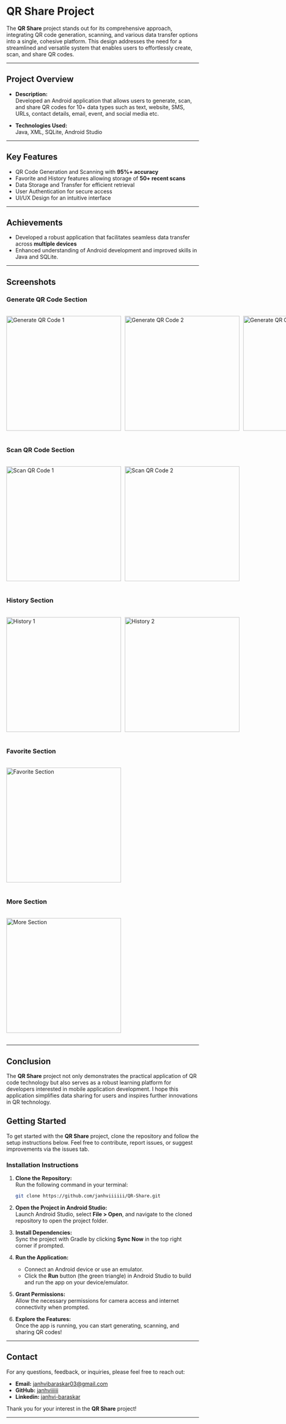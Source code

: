 # QR Share Project

The **QR Share** project stands out for its comprehensive approach, integrating QR code generation, scanning, and various data transfer options into a single, cohesive platform. This design addresses the need for a streamlined and versatile system that enables users to effortlessly create, scan, and share QR codes.

---

## Project Overview

- **Description:**  
  Developed an Android application that allows users to generate, scan, and share QR codes for 10+ data types such as text, website, SMS, URLs, contact details, email, event, and social media etc.

- **Technologies Used:**  
  Java, XML, SQLite, Android Studio

---

## Key Features
- QR Code Generation and Scanning with **95%+ accuracy**  
- Favorite and History features allowing storage of **50+ recent scans**
- Data Storage and Transfer for efficient retrieval  
- User Authentication for secure access  
- UI/UX Design for an intuitive interface  

---

## Achievements

- Developed a robust application that facilitates seamless data transfer across **multiple devices**  
- Enhanced understanding of Android development and improved skills in Java and SQLite.

---

## Screenshots

### Generate QR Code Section

<br>

<div style="display: flex; gap: 10px;">
  <img src="![generate](https://github.com/user-attachments/assets/5f9cbd7a-e992-4a4e-8540-1a8a236fc62b)" width="300" alt="Generate QR Code 1" />
  <img src="![generatescreen](https://github.com/user-attachments/assets/f4835072-aae5-46bd-9860-2aa52f4a143b)" width="300" alt="Generate QR Code 2" />
  <img src="![generatedqr](https://github.com/user-attachments/assets/cf67930d-4718-4d41-ad55-c49ed91bb5a1)" width="300" alt="Generate QR Code 3" />

</div>

<br>

### Scan QR Code Section

<br>

<div style="display: flex; gap: 10px;">
  <img src="![scan](https://github.com/user-attachments/assets/367f2b9a-0d3b-4c07-adae-27bc909edb30)" width="300" alt="Scan QR Code 1" />
  <img src="![scanscreen](https://github.com/user-attachments/assets/386900b1-ac5b-4d52-98b4-fe64d6bedb0a)" width="300" alt="Scan QR Code 2" />
</div>

<br>

### History Section

<br>

<div style="display: flex; gap: 10px;">
  <img src="![history](https://github.com/user-attachments/assets/7a906efb-82b8-4782-95bf-e651ddd4ce98)" width="300" alt="History 1" />
  <img src="![history2](https://github.com/user-attachments/assets/0881d993-290f-4a41-a136-28f57e934dc1)" width="300" alt="History 2" />
</div>

<br>

### Favorite Section

<br>

<div style="display: flex; gap: 10px;">
  <img src="![favorite](https://github.com/user-attachments/assets/0c612d3c-5368-415c-a976-ce2131972503)" width="300" alt="Favorite Section" />
</div>

<br>

### More Section

<br>

<div style="display: flex; gap: 10px;">
  <img src="![more](https://github.com/user-attachments/assets/969aeea7-80b9-49ad-b847-a6c6a11826e8)" width="300" alt="More Section" />
</div>

<br>

---

## Conclusion

The **QR Share** project not only demonstrates the practical application of QR code technology but also serves as a robust learning platform for developers interested in mobile application development. I hope this application simplifies data sharing for users and inspires further innovations in QR technology.

## Getting Started

To get started with the **QR Share** project, clone the repository and follow the setup instructions below. Feel free to contribute, report issues, or suggest improvements via the issues tab.

### Installation Instructions

1. **Clone the Repository:**  
   Run the following command in your terminal:
   ```bash
   git clone https://github.com/janhviiiiii/QR-Share.git
   ```

2. **Open the Project in Android Studio:**  
   Launch Android Studio, select **File > Open**, and navigate to the cloned repository to open the project folder.

3. **Install Dependencies:**  
   Sync the project with Gradle by clicking **Sync Now** in the top right corner if prompted.

4. **Run the Application:**  
   - Connect an Android device or use an emulator.
   - Click the **Run** button (the green triangle) in Android Studio to build and run the app on your device/emulator.

5. **Grant Permissions:**  
   Allow the necessary permissions for camera access and internet connectivity when prompted.

6. **Explore the Features:**  
   Once the app is running, you can start generating, scanning, and sharing QR codes!

---

## Contact

For any questions, feedback, or inquiries, please feel free to reach out:

- **Email:** janhvibaraskar03@gmail.com  
- **GitHub:** [janhviiiiii](https://github.com/janhviiiiii)
- **Linkedin:** [janhvi-baraskar](https://www.linkedin.com/in/janhvi-baraskar)

Thank you for your interest in the **QR Share** project!

---
